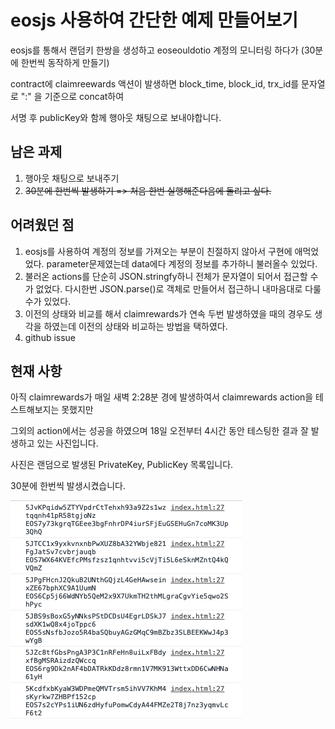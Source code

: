 # eosjs 사용하여 간단한 예제 만들어보기

eosjs를 통해서 랜덤키 한쌍을 생성하고 eoseouldotio 계정의 모니터링 하다가 (30분에 한번씩 동작하게 만들기)

contract에 claimreewards 액션이 발생하면 block_time, block_id, trx_id를 문자열로 ":" 을 기준으로 concat하여

서명 후 publicKey와 함께 행아웃 채팅으로 보내야합니다.

## 남은 과제
1. 행아웃 채팅으로 보내주기
2. ~~30분에 한번씩 발생하기 => 처음 한번 실행해준다음에 돌리고 싶다.~~

## 어려웠던 점

1. eosjs를 사용하여 계정의 정보를 가져오는 부분이 친절하지 않아서 구현에 애먹었었다. parameter문제였는데 data에다 계정의 정보를 추가하니 불러올수 있었다. 
2. 불러온 actions를 단순히 JSON.stringfy하니 전체가 문자열이 되어서 접근할 수가 없었다. 다시한번 JSON.parse()로 객체로 만들어서 접근하니 내마음대로 다룰 수가 있었다.
3. 이전의 상태와 비교를 해서 claimrewards가 연속 두번 발생하였을 때의 경우도 생각을 하였는데 이전의 상태와 비교하는 방법을 택하였다.
4. github issue

## 현재 사항

아직 claimrewards가 매일 새벽 2:28분 경에 발생하여서 claimrewards action을 테스트해보지는 못했지만

그외의 action에서는 성공을 하였으며 18일 오전부터 4시간 동안 테스팅한 결과 잘 발생하고 있는 사진입니다.

사진은 랜덤으로 발생된 PrivateKey, PublicKey 목록입니다.

30분에 한번씩 발생시켰습니다.

![proof.png](./proof.png)